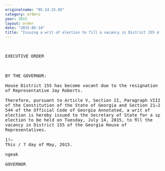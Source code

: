 ```yaml
---
originalname: "05.14.15.05"
category: orders
year: 2015
layout: order
date: "2015-05-14"
title: "Issuing a writ of election to fill a vacancy in District 155 of the Georgia House of Representatives"
---
```

<pre>
 

EXECUTIVE ORDER

 

BY THE GOVERNOR:

House District 155 has become vacant due to the resignation
of Representative Jay Roberts.

Therefore, pursuant to Article V, Section II, Paragraph VIII
of the Constitution of the State of Georgia and Section 21—2—
544 of the Official Code of Georgia Annotated, a writ of
election is hereby issued to the Secretary of State for a special
election to be held on Tuesday, July 14, 2015, to ﬁll the
vacancy in District 155 of the Georgia House of
Representatives.

1!—
This / 7 day of May, 2015.

ngeak

GOVERNOR

 

 

</pre>
